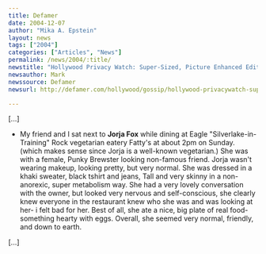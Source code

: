 ```yaml
---
title: Defamer
date: 2004-12-07
author: "Mika A. Epstein"
layout: news
tags: ["2004"]
categories: ["Articles", "News"]
permalink: /news/2004/:title/
newstitle: "Hollywood Privacy Watch: Super-Sized, Picture Enhanced Edition"
newsauthor: Mark
newssource: Defamer
newsurl: http://defamer.com/hollywood/gossip/hollywood-privacywatch-super+sized-picture+enhanced-edition-27102.php

---
```


[...]

* My friend and I sat next to **Jorja Fox** while dining at Eagle "Silverlake-in-Training" Rock vegetarian eatery Fatty's at about 2pm on Sunday. (which makes sense since Jorja is a well-known vegetarian.) She was with a female, Punky Brewster looking non-famous friend. Jorja wasn't wearing makeup, looking pretty, but very normal. She was dressed in a khaki sweater, black tshirt and jeans, Tall and very skinny in a non-anorexic, super metabolism way. She had a very lovely conversation with the owner, but looked very nervous and self-conscious, she clearly knew everyone in the restaurant knew who she was and was looking at her- i felt bad for her. Best of all, she ate a nice, big plate of real food- something hearty with eggs. Overall, she seemed very normal, friendly, and down to earth.

[...]
